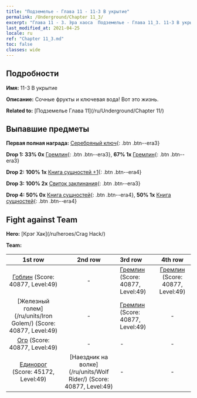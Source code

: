 ```yaml
---
title: "Подземелье - Глава 11 - 11-3 В укрытие"
permalink: /Underground/Chapter 11_3/
excerpt: "Глава 11 - 3. Эра хаоса  Подземелье - Глава 11_3. 11-3 В укрытие"
last_modified_at: 2021-04-25
locale: ru
ref: "Chapter 11_3.md"
toc: false
classes: wide
---
```


## Подробности

 **Имя:** 11-3 В укрытие

 **Описание:** Сочные фрукты и ключевая вода! Вот это жизнь.

 **Related to:** [Подземелье Глава 11](/ru/Underground/Chapter 11/)

## Выпавшие предметы

 **Первая полная награда:** [Серебряный ключ](/ItemsRU/con_693/){: .btn .btn--era3}

 **Drop 1:** **33% 0x** [Гремлин](/ItemsRU/unt_235/){: .btn .btn--era3}, **67% 1x** [Гремлин](/ItemsRU/unt_235/){: .btn .btn--era3}

 **Drop 2:** **100% 1x** [Книга сущностей +1](/ItemsRU/mat_46/){: .btn .btn--era4}

 **Drop 3:** **100% 2x** [Свиток заклинания](/ItemsRU/con_694/){: .btn .btn--era3}

 **Drop 4:** **50% 0x** [Книга сущностей](/ItemsRU/mat_39/){: .btn .btn--era4}, **50% 1x** [Книга сущностей](/ItemsRU/mat_39/){: .btn .btn--era4}


## Fight against Team
 **Hero:** [Крэг Хак](/ru/heroes/Crag Hack/)

 **Team:**


  | 1st row | 2nd row | 3rd row | 4th row |
  |:----:|:----:|:----|:----:|
  | [Гоблин](/ru/units/Goblin/) (Score: 40877, Level:49)  | - | [Гремлин](/ru/units/Gremlin/) (Score: 40877, Level:49)  | [Гремлин](/ru/units/Gremlin/) (Score: 40877, Level:49)  |
  | [Железный голем](/ru/units/Iron Golem/) (Score: 40877, Level:49)  | - | [Гремлин](/ru/units/Gremlin/) (Score: 40877, Level:49)  | - |
  | [Огр](/ru/units/Ogre/) (Score: 40877, Level:49)  | - | - | - |
  | [Единорог](/ru/units/Unicorn/) (Score: 45172, Level:49)  | [Наездник на волке](/ru/units/Wolf Rider/) (Score: 40877, Level:49)  | - | - |


